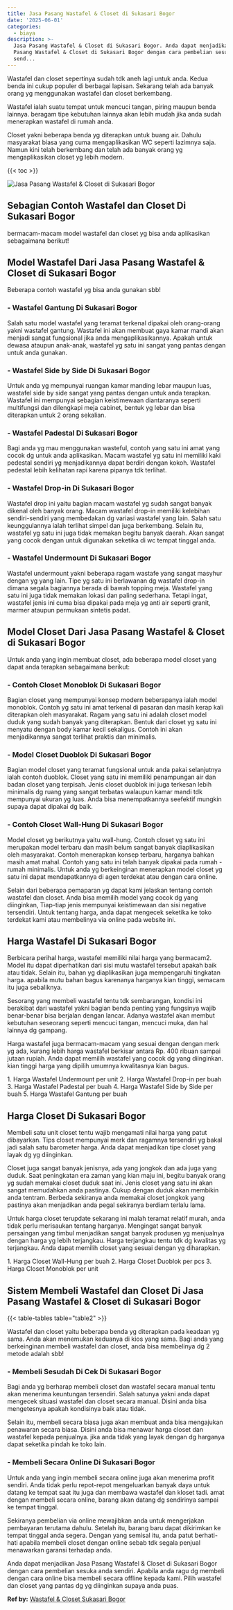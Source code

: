```yaml
---
title: Jasa Pasang Wastafel & Closet di Sukasari Bogor
date: '2025-06-01'
categories:
  - biaya
description: >-
  Jasa Pasang Wastafel & Closet di Sukasari Bogor. Anda dapat menjadikan Jasa
  Pasang Wastafel & Closet di Sukasari Bogor dengan cara pembelian sesuka anda
  send...
---
```


Wastafel dan closet sepertinya sudah tdk aneh lagi untuk anda. Kedua benda ini cukup populer di berbagai lapisan. Sekarang telah ada banyak orang yg menggunakan wastafel dan closet berkembang.

Wastafel ialah suatu tempat untuk mencuci tangan, piring maupun benda lainnya. beragam tipe kebutuhan lainnya akan lebih mudah jika anda sudah menerapkan wastafel di rumah anda.

Closet yakni beberapa benda yg diterapkan untuk buang air. Dahulu masyarakat biasa yang cuma mengaplikasikan WC seperti lazimnya saja. Namun kini telah berkembang dan telah ada banyak orang yg mengaplikasikan closet yg lebih modern.

{{< toc >}}

![Jasa Pasang Wastafel & Closet di Sukasari Bogor](/images/wastafel-closet-murah64.png)

## Sebagian Contoh Wastafel dan Closet Di Sukasari Bogor

bermacam-macam model wastafel dan closet yg bisa anda aplikasikan sebagaimana berikut!

## Model Wastafel Dari Jasa Pasang Wastafel & Closet di Sukasari Bogor

Beberapa contoh wastafel yg bisa anda gunakan sbb!

### \- Wastafel Gantung Di Sukasari Bogor

Salah satu model wastafel yang teramat terkenal dipakai oleh orang-orang yakni wastafel gantung. Wastafel ini akan membuat gaya kamar mandi akan menjadi sangat fungsional jika anda mengaplikasikannya. Apakah untuk dewasa ataupun anak-anak, wastafel yg satu ini sangat yang pantas dengan untuk anda gunakan.

### \- Wastafel Side by Side Di Sukasari Bogor

Untuk anda yg mempunyai ruangan kamar manding lebar maupun luas, wastafel side by side sangat yang pantas dengan untuk anda terapkan. Wastafel ini mempunyai sebagian keistimewaan diantaranya seperti multifungsi dan dilengkapi meja cabinet, bentuk yg lebar dan bisa diterapkan untuk 2 orang sekalian.

### \- Wastafel Padestal Di Sukasari Bogor

Bagi anda yg mau menggunakan wasteful, contoh yang satu ini amat yang cocok dg untuk anda aplikasikan. Macam wastafel yg satu ini memiliki kaki pedestal sendiri yg menjadikannya dapat berdiri dengan kokoh. Wastafel pedestal lebih kelihatan rapi karena pipanya tdk terlihat.

### \- Wastafel Drop-in Di Sukasari Bogor

Wastafel drop ini yaitu bagian macam wastafel yg sudah sangat banyak dikenal oleh banyak orang. Macam wastafel drop-in memiliki kelebihan sendiri-sendiri yang membedakan dg variasi wastafel yang lain. Salah satu keunggulannya ialah terlihat simpel dan juga berkembang. Selain itu, wastafel yg satu ini juga tidak memakan begitu banyak daerah. Akan sangat yang cocok dengan untuk digunakan seketika di wc tempat tinggal anda.

### \- Wastafel Undermount Di Sukasari Bogor

Wastafel undermount yakni beberapa ragam wastafe yang sangat masyhur dengan yg yang lain. Tipe yg satu ini berlawanan dg wastafel drop-in dimana segala bagiannya berada di bawah topping meja. Wastafel yang satu ini juga tidak memakan lokasi dan paling sederhana. Tetapi ingat, wastafel jenis ini cuma bisa dipakai pada meja yg anti air seperti granit, marmer ataupun permukaan sintetis padat.

## Model Closet Dari Jasa Pasang Wastafel & Closet di Sukasari Bogor

Untuk anda yang ingin membuat closet, ada beberapa model closet yang dapat anda terapkan sebagaimana berikut:

### \- Contoh Closet Monoblok Di Sukasari Bogor

Bagian closet yang mempunyai konsep modern beberapanya ialah model monoblok. Contoh yg satu ini amat terkenal di pasaran dan masih kerap kali diterapkan oleh masyarakat. Ragam yang satu ini adalah closet model duduk yang sudah banyak yang diterapkan. Bentuk dari closet yg satu ini menyatu dengan body kamar kecil sekaligus. Contoh ini akan menjadikannya sangat terlihat praktis dan minimalis.

### \- Model Closet Duoblok Di Sukasari Bogor

Bagian model closet yang teramat fungsional untuk anda pakai selanjutnya ialah contoh duoblok. Closet yang satu ini memiliki penampungan air dan badan closet yang terpisah. Jenis closet duoblok ini juga terkesan lebih minimalis dg ruang yang sangat terbatas walaupun kamar mandi tdk mempunyai ukuran yg luas. Anda bisa menempatkannya seefektif mungkin supaya dapat dipakai dg baik.

### \- Contoh Closet Wall-Hung Di Sukasari Bogor

Model closet yg berikutnya yaitu wall-hung. Contoh closet yg satu ini merupakan model terbaru dan masih belum sangat banyak diaplikasikan oleh masyarakat. Contoh menerapkan konsep terbaru, harganya bahkan masih amat mahal. Contoh yang satu ini telah banyak dipakai pada rumah - rumah minimalis. Untuk anda yg berkeinginan menerapkan model closet yg satu ini dapat mendapatkannya di agen terdekat atau dengan cara online.

Selain dari beberapa pemaparan yg dapat kami jelaskan tentang contoh wastafel dan closet. Anda bisa memilih model yang cocok dg yang diinginkan, Tiap-tiap jenis mempunyai keistimewaan dan sisi negative tersendiri. Untuk tentang harga, anda dapat mengecek seketika ke toko terdekat kami atau membelinya via online pada website ini.

## Harga Wastafel Di Sukasari Bogor

Berbicara perihal harga, wastafel memiliki nilai harga yang bermacam2. Model itu dapat diperhatikan dari sisi mutu wastafel tersebut apakah baik atau tidak. Selain itu, bahan yg diaplikasikan juga mempengaruhi tingkatan harga. apabila mutu bahan bagus karenanya harganya kian tinggi, semacam itu juga sebaliknya.

Sesorang yang membeli wastafel tentu tdk sembarangan, kondisi ini berakibat dari wastafel yakni bagian benda penting yang fungsinya wajib benar-benar bisa berjalan dengan lancar. Adanya wastafel akan membut kebutuhan seseorang seperti mencuci tangan, mencuci muka, dan hal lainnya dg gampang.

Harga wastafel juga bermacam-macam yang sesuai dengan dengan merk yg ada, kurang lebih harga wastafel berkisar antara Rp. 400 ribuan sampai jutaan rupiah. Anda dapat memilih wastafel yang cocok dg yang diinginkan. kian tinggi harga yang dipilih umumnya kwalitasnya kian bagus.

1\. Harga Wastafel Undermount per unit 2. Harga Wastafel Drop-in per buah 3. Harga Wastafel Padestal per buah 4. Harga Wastafel Side by Side per buah 5. Harga Wastafel Gantung per buah

## Harga Closet Di Sukasari Bogor

Membeli satu unit closet tentu wajib mengamati nilai harga yang patut dibayarkan. Tips closet mempunyai merk dan ragamnya tersendiri yg bakal jadi salah satu barometer harga. Anda dapat menjadikan tipe closet yang layak dg yg diinginkan.

Closet juga sangat banyak jenisnya, ada yang jongkok dan ada juga yang duduk. Saat peningkatan era zaman yang kian maju ini, begitu banyak orang yg sudah memakai closet duduk saat ini. Jenis closet yang satu ini akan sangat memudahkan anda pastinya. Cukup dengan duduk akan membikin anda tentram. Berbeda sekiranya anda memakai closet jongkok yang pastinya akan menjadikan anda pegal sekiranya berdiam terlalu lama.

Untuk harga closet terupdate sekarang ini malah teramat relatif murah, anda tidak perlu merisaukan tentang harganya. Mengingat sangat banyak persaingan yang timbul menjadikan sangat banyak produsen yg menjualnya dengan harga yg lebih terjangkau. Harga terjangkau tentu tdk dg kwalitas yg terjangkau. Anda dapat memilih closet yang sesuai dengan yg diharapkan.

1\. Harga Closet Wall-Hung per buah 2. Harga Closet Duoblok per pcs 3. Harga Closet Monoblok per unit

## Sistem Membeli Wastafel dan Closet Di Jasa Pasang Wastafel & Closet di Sukasari Bogor

{{< table-tables table="table2" >}}

Wastafel dan closet yaitu beberapa benda yg diterapkan pada keadaan yg sama. Anda akan menemukan keduanya di kios yang sama. Bagi anda yang berkeinginan membeli wastafel dan closet, anda bisa membelinya dg 2 metode adalah sbb!

### \- Membeli Sesudah Di Cek Di Sukasari Bogor

Bagi anda yg berharap membeli closet dan wastafel secara manual tentu akan menerima keuntungan tersendiri. Salah satunya yakni anda dapat mengecek situasi wastafel dan closet secara manual. Disini anda bisa mengetesnya apakah kondisinya baik atau tidak.

Selain itu, membeli secara biasa juga akan membuat anda bisa mengajukan penawaran secara biasa. Disini anda bisa menawar harga closet dan wastafel kepada penjualnya. jika anda tidak yang layak dengan dg harganya dapat seketika pindah ke toko lain.

### \- Membeli Secara Online Di Sukasari Bogor

Untuk anda yang ingin membeli secara online juga akan menerima profit sendiri. Anda tidak perlu repot-repot mengeluarkan banyak daya untuk datang ke tempat saat itu juga dan membawa wastafel dan kloset tadi. amat dengan membeli secara online, barang akan datang dg sendirinya sampai ke tempat tinggal.

Sekiranya pembelian via online mewajibkan anda untuk mengerjakan pembayaran terutama dahulu. Setelah itu, barang baru dapat dikirimkan ke tempat tinggal anda segera. Dengan yang semisal itu, anda patut berhati-hati apabila membeli closet dengan online sebab tdk segala penjual menawarkan garansi terhadap anda.

Anda dapat menjadikan Jasa Pasang Wastafel & Closet di Sukasari Bogor dengan cara pembelian sesuka anda sendiri. Apabila anda ragu dg membeli dengan cara online bisa membeli secara offline kepada kami. Pilih wastafel dan closet yang pantas dg yg diinginkan supaya anda puas.

**Ref by:** [Wastafel & Closet Sukasari Bogor](https://id.wikipedia.org/wiki/Wastafel)

